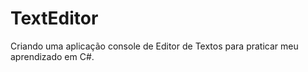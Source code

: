 # TextEditor
Criando uma aplicação console de Editor de Textos para praticar meu aprendizado em C#.
